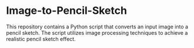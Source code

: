 # Image-to-Pencil-Sketch
This repository contains a Python script that converts an input image into a pencil sketch. The script utilizes image processing techniques to achieve a realistic pencil sketch effect.
